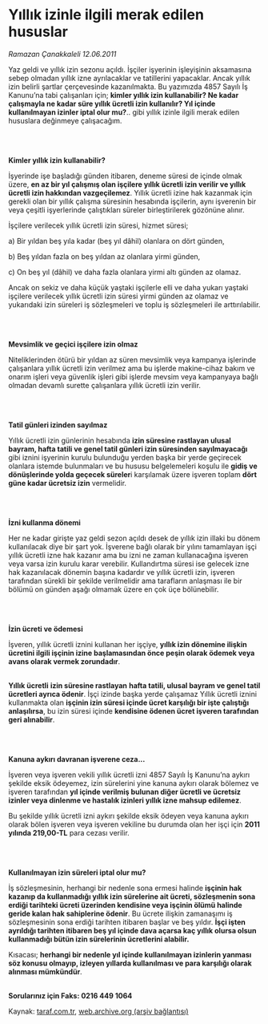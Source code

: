 # Yıllık izinle ilgili merak edilen hususlar

*Ramazan Çanakkaleli 12.06.2011*

<div class="yazi"><p>Yaz geldi ve yıllık izin sezonu açıldı. İşçiler işyerinin işleyişinin aksamasına sebep olmadan yıllık izne ayrılacaklar ve tatillerini yapacaklar. Ancak yıllık izin belirli şartlar çerçevesinde kazanılmakta. Bu yazımızda 4857 Sayılı İş Kanunu’na tabi çalışanları için; <b>kimler yıllık izin kullanabilir? Ne kadar çalışmayla ne kadar süre yıllık ücretli izin kullanılır? Yıl içinde kullanılmayan izinler iptal olur mu?</b>.. gibi yıllık izinle ilgili merak edilen hususlara değinmeye çalışacağım. </p>
<p><b> </b></p>
<p><b><br/>Kimler yıllık izin kullanabilir?</b></p>
<p>İşyerinde işe başladığı günden itibaren, deneme süresi de içinde olmak üzere, <b>en az bir yıl çalışmış olan işçilere yıllık ücretli izin verilir ve yıllık ücretli izin hakkından vazgeçilemez</b>. Yıllık ücretli izine hak kazanmak için gerekli olan bir yıllık çalışma süresinin hesabında işçilerin, aynı işverenin bir veya çeşitli işyerlerinde çalıştıkları süreler birleştirilerek gözönüne alınır. </p>
<p>İşçilere verilecek yıllık ücretli izin süresi, hizmet süresi; </p>
<p>a) Bir yıldan beş yıla kadar (beş yıl dâhil) olanlara on dört günden, </p>
<p>b) Beş yıldan fazla on beş yıldan az olanlara yirmi günden, </p>
<p>c) On beş yıl (dâhil) ve daha fazla olanlara yirmi altı günden az olamaz. </p>
<p>Ancak on sekiz ve daha küçük yaştaki işçilerle elli ve daha yukarı yaştaki işçilere verilecek yıllık ücretli izin süresi yirmi günden az olamaz ve yukarıdaki izin süreleri iş sözleşmeleri ve toplu iş sözleşmeleri ile arttırılabilir. </p>
<p><b> </b></p>
<p><b><br/>Mevsimlik ve geçici işçilere izin olmaz</b> </p>
<p>Niteliklerinden ötürü bir yıldan az süren mevsimlik veya kampanya işlerinde çalışanlara yıllık ücretli izin verilmez ama bu işlerde makine-cihaz bakım ve onarım işleri veya güvenlik işleri gibi işlerde mevsim veya kampanyaya bağlı olmadan devamlı surette çalışanlara yıllık ücretli izin verilir. </p>
<p><b> </b></p>
<p><b><br/>Tatil günleri izinden sayılmaz</b> </p>
<p>Yıllık ücretli izin günlerinin hesabında <b>izin süresine rastlayan ulusal bayram, hafta tatili ve genel tatil günleri izin süresinden sayılmayacağı</b> gibi iznini işyerinin kurulu bulunduğu yerden başka bir yerde geçirecek olanlara istemde bulunmaları ve bu hususu belgelemeleri koşulu ile <b>gidiş ve dönüşlerinde yolda geçecek süreler</b>i karşılamak üzere işveren toplam <b>dört güne kadar ücretsiz izin</b> vermelidir. </p>
<p><b> </b></p>
<p><b><br/>İzni kullanma dönemi</b> </p>
<p>Her ne kadar girişte yaz geldi sezon açıldı desek de yıllık izin illaki bu dönem kullanılacak diye bir şart yok. İşverene bağlı olarak bir yılını tamamlayan işçi yıllık ücretli izne hak kazanır ama bu izni ne zaman kullanacağına işveren veya varsa izin kurulu karar verebilir. Kullandırtma süresi ise gelecek izne hak kazanılacak dönemin başına kadardır ve yıllık ücretli izin, işveren tarafından sürekli bir şekilde verilmelidir ama tarafların anlaşması ile bir bölümü on günden aşağı olmamak üzere en çok üçe bölünebilir.</p>
<p><b> </b></p>
<p><b><br/>İzin ücreti ve ödemesi</b> </p>
<p>İşveren, yıllık ücretli iznini kullanan her işçiye, <b>yıllık izin dönemine ilişkin ücretini ilgili işçinin izine başlamasından önce peşin olarak ödemek veya avans olarak vermek zorundadır</b>.</p>
<p><b><br/>Yıllık ücretli</b> <b>izin süresine rastlayan</b> <b>hafta tatili, ulusal bayram ve genel tatil ücretleri ayrıca ödenir</b>. İşçi izinde başka yerde çalışamaz Yıllık ücretli iznini kullanmakta olan <b>işçinin izin süresi içinde ücret karşılığı bir işte çalıştığı anlaşılırsa</b>, bu izin süresi içinde <b>kendisine ödenen ücret işveren tarafından geri alınabilir</b>.<b> </b></p>
<p><b> </b></p>
<p><b><br/>Kanuna aykırı davranan işverene ceza...</b></p>
<p>İşveren veya işveren vekili yıllık ücretli izni 4857 Sayılı İş Kanunu’na aykırı şekilde eksik ödeyemez, izin sürelerini yine kanuna aykırı olarak bölemez ve işveren tarafından <b>yıl içinde verilmiş bulunan diğer ücretli ve ücretsiz izinler veya dinlenme ve hastalık izinleri yıllık izne mahsup edilemez</b>. </p>
<p>Bu şekilde yıllık ücretli izni aykırı şekilde eksik ödeyen veya kanuna aykırı olarak bölen işveren veya işveren vekiline bu durumda olan her işçi için <b>2011 yılında 219,00-TL</b> para cezası verilir.</p>
<p><b> </b></p>
<p><b><br/>Kullanılmayan izin süreleri</b><b> iptal olur mu?</b></p>
<p>İş sözleşmesinin, herhangi bir nedenle sona ermesi halinde <b>işçinin hak kazanıp da kullanmadığı yıllık izin sürelerine ait ücreti, sözleşmenin sona erdiği tarihteki ücreti üzerinden kendisine veya işçinin ölümü halinde geride kalan hak sahiplerine ödenir</b>. Bu ücrete ilişkin zamanaşımı iş sözleşmesinin sona erdiği tarihten itibaren başlar ve beş yıldır. <b>İşçi işten ayrıldığı tarihten itibaren beş yıl içinde dava açarsa kaç yıllık olursa olsun kullanmadığı bütün izin sürelerinin ücretlerini alabilir.</b></p>
<p>Kısacası; <b>herhangi bir nedenle yıl içinde kullanılmayan izinlerin yanması söz konusu olmayıp, izleyen yıllarda kullanılması ve para karşılığı olarak alınması mümkündür</b>.</p>
<p><b><br/>Sorularınız için Faks: 0216 449 1064</b></p>
</div>

Kaynak: [taraf.com.tr](http://www.taraf.com.tr:80/ramazan-canakkaleli/makale-yillik-izinle-ilgili-merak-edilen-hususlar.htm), [web.archive.org (arşiv bağlantısı)](http://web.archive.org/web/20131024052204/http://www.taraf.com.tr:80/ramazan-canakkaleli/makale-yillik-izinle-ilgili-merak-edilen-hususlar.htm)
